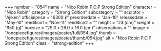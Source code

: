 +++
number = "054"
name = "Nico Robin P.O.P Strong Edition"
character = "Nico Robin"
category = "Strong Edition"
subcategory = ""
sculptor = "Ajiken"
officialprice = "6300 ¥"
preorderdate = "Jan-10"
releasedate = "May-10"
reedition1 = "Nov-11"
reedition2 = ""
height = "23 (cm)"
weight = "650 (g)"
boxsize = "29.0 x 26.0 x 16.0 (cm)"
observations = ""
image = "/onepiecefigures/images/poster/full/054.jpg"
thumb = "/onepiecefigures/images/poster/thumb/054.jpg"
alt = "Nico Robin P.O.P Strong Edition"
class = "strong-edition"
+++
